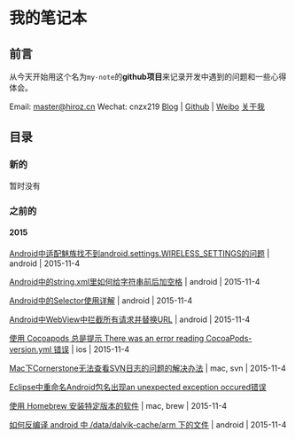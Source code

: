 # 我的笔记本

## 前言

从今天开始用这个名为`my-note`的**github项目**来记录开发中遇到的问题和一些心得体会。

Email: master@hiroz.cn
Wechat: cnzx219
[Blog](http://hiroz.cn) | [Github](https://github.com/cnzx219) | [Weibo](http://weibo.com/cnzx219)
[关于我](http://hiroz.cn/about-me/)

## 目录

### 新的

暂时没有

### 之前的

#### 2015

[Android中适配魅族找不到android.settings.WIRELESS_SETTINGS的问题](android-adapte-meizu-wireless-settings.md) | android | 2015-11-4

[Android中的string.xml里如何给字符串前后加空格](android-add-space-in-xml.md) | android | 2015-11-4

[Android中的Selector使用详解](android-selector.md) | android | 2015-11-4

[Android中WebView中拦截所有请求并替换URL](android-webview-intercept-request.md) | android | 2015-11-4

[使用 Cocoapods 总是提示 There was an error reading CocoaPods-version.yml 错误](cocoapods-consult-xxx-for-more-info.md) | ios | 2015-11-4

[Mac下Cornerstone无法查看SVN日志的问题的解决办法](cornerstone-log-bug.md) | mac, svn | 2015-11-4

[Eclipse中重命名Android包名出现an unexpected exception occured错误](rename-application-package-exception-in-eclipse.md)

[使用 Homebrew 安装特定版本的软件](2015/use-homebrew-install-special-version-software.md) | mac, brew | 2015-11-4

[如何反编译 android 中 /data/dalvik-cache/arm 下的文件](2015/decompile-dalvik-cache.md) | android | 2015-11-4
